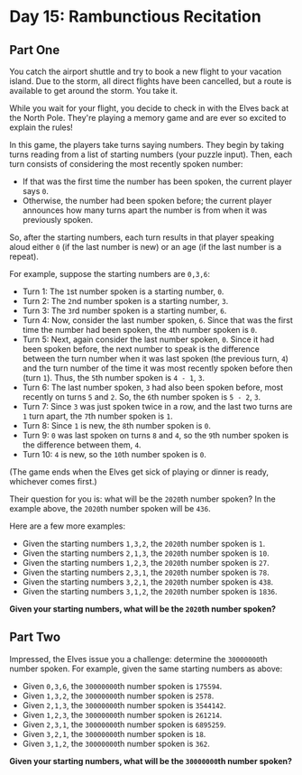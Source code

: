 # Day 15: Rambunctious Recitation

## Part One

You catch the airport shuttle and try to book a new flight to your vacation island.
Due to the storm, all direct flights have been cancelled, but a route is available to get around the storm. You take it.

While you wait for your flight, you decide to check in with the Elves back at the North Pole.
They're playing a memory game and are ever so excited to explain the rules!

In this game, the players take turns saying numbers.
They begin by taking turns reading from a list of starting numbers (your puzzle input).
Then, each turn consists of considering the most recently spoken number:

- If that was the first time the number has been spoken, the current player says `0`.
- Otherwise, the number had been spoken before; the current player announces how many turns apart the number is
  from when it was previously spoken.

So, after the starting numbers, each turn results in that player speaking aloud either `0` (if the last number is new)
or an age (if the last number is a repeat).

For example, suppose the starting numbers are `0,3,6`:

- Turn 1: The `1`st number spoken is a starting number, `0`.
- Turn 2: The `2`nd number spoken is a starting number, `3`.
- Turn 3: The `3`rd number spoken is a starting number, `6`.
- Turn 4: Now, consider the last number spoken, `6`. Since that was the first time the number had been spoken, the `4`th number spoken is `0`.
- Turn 5: Next, again consider the last number spoken, `0`. Since it had been spoken before, the next number to speak
  is the difference between the turn number when it was last spoken (the previous turn, `4`) and the turn number of the
  time it was most recently spoken before then (turn `1`). Thus, the `5`th number spoken is `4 - 1`, `3`.
- Turn 6: The last number spoken, `3` had also been spoken before, most recently on turns `5` and `2`. So, the `6`th
  number spoken is `5 - 2`, `3`.
- Turn 7: Since `3` was just spoken twice in a row, and the last two turns are `1` turn apart, the `7`th number spoken is `1`.
- Turn 8: Since `1` is new, the `8`th number spoken is `0`.
- Turn 9: `0` was last spoken on turns `8` and `4`, so the `9`th number spoken is the difference between them, `4`.
- Turn 10: `4` is new, so the `10`th number spoken is `0`.

(The game ends when the Elves get sick of playing or dinner is ready, whichever comes first.)

Their question for you is: what will be the `2020`th number spoken? In the example above, the `2020`th number spoken will be `436`.

Here are a few more examples:

- Given the starting numbers `1,3,2`, the `2020`th number spoken is `1`. 
- Given the starting numbers `2,1,3`, the `2020`th number spoken is `10`. 
- Given the starting numbers `1,2,3`, the `2020`th number spoken is `27`.
- Given the starting numbers `2,3,1`, the `2020`th number spoken is `78`.
- Given the starting numbers `3,2,1`, the `2020`th number spoken is `438`.
- Given the starting numbers `3,1,2`, the `2020`th number spoken is `1836`.

**Given your starting numbers, what will be the `2020`th number spoken?**

## Part Two

Impressed, the Elves issue you a challenge: determine the `30000000`th number spoken.
For example, given the same starting numbers as above:

- Given `0,3,6`, the `30000000`th number spoken is `175594`.
- Given `1,3,2`, the `30000000`th number spoken is `2578`.
- Given `2,1,3`, the `30000000`th number spoken is `3544142`.
- Given `1,2,3`, the `30000000`th number spoken is `261214`.
- Given `2,3,1`, the `30000000`th number spoken is `6895259`.
- Given `3,2,1`, the `30000000`th number spoken is `18`.
- Given `3,1,2`, the `30000000`th number spoken is `362`.

**Given your starting numbers, what will be the `30000000`th number spoken?**
